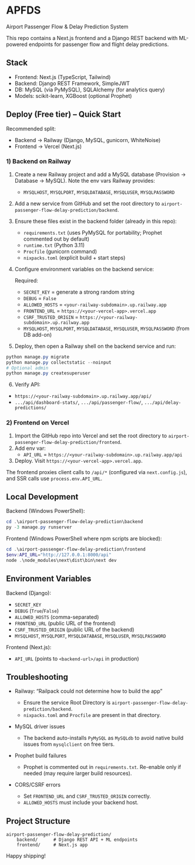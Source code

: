 # APFDS

Airport Passenger Flow & Delay Prediction System

This repo contains a Next.js frontend and a Django REST backend with ML-powered endpoints for passenger flow and flight delay predictions.

## Stack

- Frontend: Next.js (TypeScript, Tailwind)
- Backend: Django REST Framework, SimpleJWT
- DB: MySQL (via PyMySQL), SQLAlchemy (for analytics query)
- Models: scikit-learn, XGBoost (optional Prophet)

## Deploy (Free tier) – Quick Start

Recommended split:
- Backend → Railway (Django, MySQL, gunicorn, WhiteNoise)
- Frontend → Vercel (Next.js)

### 1) Backend on Railway

1. Create a new Railway project and add a MySQL database (Provision → Database → MySQL). Note the env vars Railway provides:
	 - `MYSQLHOST`, `MYSQLPORT`, `MYSQLDATABASE`, `MYSQLUSER`, `MYSQLPASSWORD`
2. Add a new service from GitHub and set the root directory to `airport-passenger-flow-delay-prediction/backend`.
3. Ensure these files exist in the backend folder (already in this repo):
	 - `requirements.txt` (uses PyMySQL for portability; Prophet commented out by default)
	 - `runtime.txt` (Python 3.11)
	 - `Procfile` (gunicorn command)
	 - `nixpacks.toml` (explicit build + start steps)
4. Configure environment variables on the backend service:

	 Required:
	 - `SECRET_KEY` = generate a strong random string
	 - `DEBUG` = `False`
	 - `ALLOWED_HOSTS` = `<your-railway-subdomain>.up.railway.app`
	 - `FRONTEND_URL` = `https://<your-vercel-app>.vercel.app`
	 - `CSRF_TRUSTED_ORIGIN` = `https://<your-railway-subdomain>.up.railway.app`
	 - `MYSQLHOST`, `MYSQLPORT`, `MYSQLDATABASE`, `MYSQLUSER`, `MYSQLPASSWORD` (from DB add-on)

5. Deploy, then open a Railway shell on the backend service and run:

```powershell
python manage.py migrate
python manage.py collectstatic --noinput
# Optional admin
python manage.py createsuperuser
```

6. Verify API:
- `https://<your-railway-subdomain>.up.railway.app/api/`
- `.../api/dashboard-stats/`, `.../api/passenger-flow/`, `.../api/delay-predictions/`

### 2) Frontend on Vercel

1. Import the GitHub repo into Vercel and set the root directory to `airport-passenger-flow-delay-prediction/frontend`.
2. Add env var:
	 - `API_URL` = `https://<your-railway-subdomain>.up.railway.app/api`
3. Deploy. Visit `https://<your-vercel-app>.vercel.app`.

The frontend proxies client calls to `/api/*` (configured via `next.config.js`), and SSR calls use `process.env.API_URL`.

## Local Development

Backend (Windows PowerShell):

```powershell
cd .\airport-passenger-flow-delay-prediction\backend
py -3 manage.py runserver
```

Frontend (Windows PowerShell where npm scripts are blocked):

```powershell
cd .\airport-passenger-flow-delay-prediction\frontend
$env:API_URL="http://127.0.0.1:8000/api"
node .\node_modules\next\dist\bin\next dev
```

## Environment Variables

Backend (Django):
- `SECRET_KEY`
- `DEBUG` (`True`/`False`)
- `ALLOWED_HOSTS` (comma-separated)
- `FRONTEND_URL` (public URL of the frontend)
- `CSRF_TRUSTED_ORIGIN` (public URL of the backend)
- `MYSQLHOST`, `MYSQLPORT`, `MYSQLDATABASE`, `MYSQLUSER`, `MYSQLPASSWORD`

Frontend (Next.js):
- `API_URL` (points to `<backend-url>/api` in production)

## Troubleshooting

- Railway: “Railpack could not determine how to build the app”
	- Ensure the service Root Directory is `airport-passenger-flow-delay-prediction/backend`.
	- `nixpacks.toml` and `Procfile` are present in that directory.

- MySQL driver issues
	- The backend auto-installs `PyMySQL` as `MySQLdb` to avoid native build issues from `mysqlclient` on free tiers.

- Prophet build failures
	- Prophet is commented out in `requirements.txt`. Re-enable only if needed (may require larger build resources).

- CORS/CSRF errors
	- Set `FRONTEND_URL` and `CSRF_TRUSTED_ORIGIN` correctly.
	- `ALLOWED_HOSTS` must include your backend host.

## Project Structure

```
airport-passenger-flow-delay-prediction/
	backend/      # Django REST API + ML endpoints
	frontend/     # Next.js app
```

Happy shipping!
